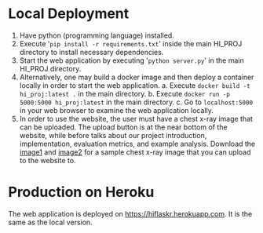 # Local Deployment

1. Have python (programming language) installed.
2. Execute '`pip install -r requirements.txt`' inside the main HI_PROJ directory to install necessary dependencies.
3. Start the web application by executing '`python server.py`' in the main HI_PROJ directory. 
4. Alternatively, one may build a docker image and then deploy a container locally in order to start the web application.
    a. Execute `docker build -t hi_proj:latest .` in the main directory.
    b. Execute `docker run -p 5000:5000 hi_proj:latest` in the main directory.
    c. Go to `localhost:5000` in your web browser to examine the web application locally.
5. In order to use the website, the user must have a chest x-ray image that can be uploaded. The upload button is at the near bottom of the website, while before talks about our project introduction, implementation, evaluation metrics, and example analysis. Download the [image1]() and [image2]() for a sample chest x-ray image that you can upload to the website to.

# Production on Heroku

The web application is deployed on https://hiflaskr.herokuapp.com. It is the same as the local version.
